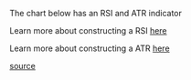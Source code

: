 The chart below has an RSI and ATR indicator

Learn more about constructing a RSI
[here](http://stockcharts.com/school/doku.php?id=chart_school:technical_indicators:relative_strength_index_rsi)

Learn more about constructing a ATR
[here](http://stockcharts.com/school/doku.php?id=chart_school:technical_indicators:average_true_range_atr)

[source](https://github.com/kossidts/react-stockcharts/blob/master/docs/lib/charts/CandleStickChartWithRSIIndicator.js)

<!-- , [codesandbox](https://codesandbox.io/s/github/rrag/react-stockcharts-examples2/tree/master/examples/CandleStickChartWithRSIIndicator) -->
